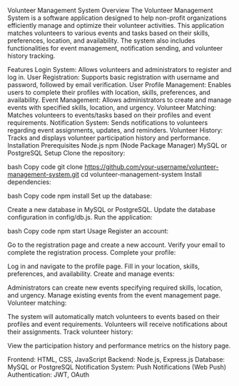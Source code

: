Volunteer Management System
Overview
The Volunteer Management System is a software application designed to help non-profit organizations efficiently manage and optimize their volunteer activities. This application matches volunteers to various events and tasks based on their skills, preferences, location, and availability. The system also includes functionalities for event management, notification sending, and volunteer history tracking.

Features
Login System: Allows volunteers and administrators to register and log in.
User Registration: Supports basic registration with username and password, followed by email verification.
User Profile Management: Enables users to complete their profiles with location, skills, preferences, and availability.
Event Management: Allows administrators to create and manage events with specified skills, location, and urgency.
Volunteer Matching: Matches volunteers to events/tasks based on their profiles and event requirements.
Notification System: Sends notifications to volunteers regarding event assignments, updates, and reminders.
Volunteer History: Tracks and displays volunteer participation history and performance.
Installation
Prerequisites
Node.js
npm (Node Package Manager)
MySQL or PostgreSQL
Setup
Clone the repository:

bash
Copy code
git clone https://github.com/your-username/volunteer-management-system.git
cd volunteer-management-system
Install dependencies:

bash
Copy code
npm install
Set up the database:

Create a new database in MySQL or PostgreSQL.
Update the database configuration in config/db.js.
Run the application:

bash
Copy code
npm start
Usage
Register an account:

Go to the registration page and create a new account.
Verify your email to complete the registration process.
Complete your profile:

Log in and navigate to the profile page.
Fill in your location, skills, preferences, and availability.
Create and manage events:

Administrators can create new events specifying required skills, location, and urgency.
Manage existing events from the event management page.
Volunteer matching:

The system will automatically match volunteers to events based on their profiles and event requirements.
Volunteers will receive notifications about their assignments.
Track volunteer history:

View the participation history and performance metrics on the history page.

Frontend: HTML, CSS, JavaScript
Backend: Node.js, Express.js
Database: MySQL or PostgreSQL
Notification System: Push Notifications (Web Push)
Authentication: JWT, OAuth
